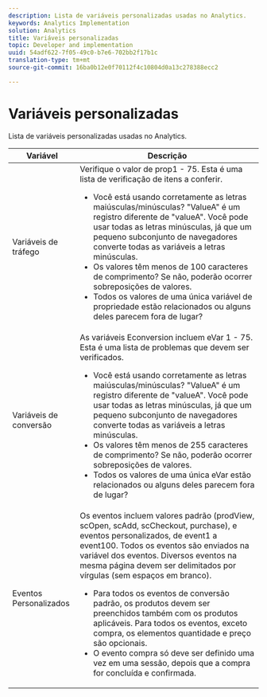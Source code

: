 ```yaml
---
description: Lista de variáveis personalizadas usadas no Analytics.
keywords: Analytics Implementation
solution: Analytics
title: Variáveis personalizadas
topic: Developer and implementation
uuid: 54adf622-7f05-49c0-b7e6-702bb2f17b1c
translation-type: tm+mt
source-git-commit: 16ba0b12e0f70112f4c10804d0a13c278388ecc2

---
```



# Variáveis personalizadas

Lista de variáveis personalizadas usadas no Analytics.

<table id="table_E8C7871F63F648A59644638FB56BD0E1"> 
 <thead> 
  <tr> 
   <th class="entry"> Variável </th> 
   <th class="entry"> Descrição </th> 
  </tr> 
 </thead>
 <tbody> 
  <tr> 
   <td> Variáveis de tráfego </td> 
   <td> Verifique o valor de prop1 - 75. Esta é uma lista de verificação de itens a conferir.
    <ul id="ul_0EE2D50BA90F4F21BD63268A5082F980"> 
     <li id="li_A6E4D66E8A03400491A26A08E4945908">Você está usando corretamente as letras maiúsculas/minúsculas? "ValueA" é um registro diferente de "valueA". Você pode usar todas as letras minúsculas, já que um pequeno subconjunto de navegadores converte todas as variáveis a letras minúsculas. </li> 
     <li id="li_65CBFB908E7B4ED5AF9518FE5B58D4E2">Os valores têm menos de 100 caracteres de comprimento? Se não, poderão ocorrer sobreposições de valores. </li> 
     <li id="li_CC506D114AFE44699D89AB84BBCCEBFC"> Todos os valores de uma única variável de propriedade estão relacionados ou alguns deles parecem fora de lugar? </li> 
    </ul> </td> 
  </tr> 
  <tr> 
   <td> Variáveis de conversão </td> 
   <td> As variáveis <span class="wintitle">Econversion</span> incluem eVar 1 - 75. Esta é uma lista de problemas que devem ser verificados.
    <ul id="ul_CA10C5B9F24B4C49A64CA84A9DCE8E63"> 
     <li id="li_8CCD92F3AD5E49EBA91C9B008DA47016">Você está usando corretamente as letras maiúsculas/minúsculas? "ValueA" é um registro diferente de "valueA". Você pode usar todas as letras minúsculas, já que um pequeno subconjunto de navegadores converte todas as variáveis a letras minúsculas. </li> 
     <li id="li_5B6FDEDB2C32409AA59D6BB0DF2346CB">Os valores têm menos de 255 caracteres de comprimento? Se não, poderão ocorrer sobreposições de valores. </li> 
     <li id="li_C31AFBAC99D84E96A1244E795CE7765D">Todos os valores de uma única eVar estão relacionados ou alguns deles parecem fora de lugar? </li> 
    </ul> </td> 
  </tr> 
  <tr> 
   <td> Eventos Personalizados </td> 
   <td> Os eventos incluem valores padrão (<span class="wintitle">prodView</span>, <span class="wintitle">scOpen</span>, <span class="wintitle">scAdd</span>, <span class="wintitle">scCheckout</span>, <span class="wintitle">purchase</span>), e eventos personalizados, de event1 a event100. Todos os eventos são enviados na variável dos eventos. Diversos eventos na mesma página devem ser delimitados por vírgulas (sem espaços em branco).
    <ul id="ul_2213CC9DE892433FAF6FC1F5A2B841B4"> 
     <li id="li_15E31A9FF1654DFA93C158F422B9EAE3">Para todos os eventos de conversão padrão, os produtos devem ser preenchidos também com os produtos aplicáveis. Para todos os eventos, exceto compra, os elementos quantidade e preço são opcionais. </li> 
     <li id="li_03ED9AAC45DA47A58AB482E2CEBF5108">O evento <span class="wintitle">compra</span> só deve ser definido uma vez em uma sessão, depois que a compra for concluída e confirmada. </li> 
    </ul> </td> 
  </tr> 
 </tbody> 
</table>

